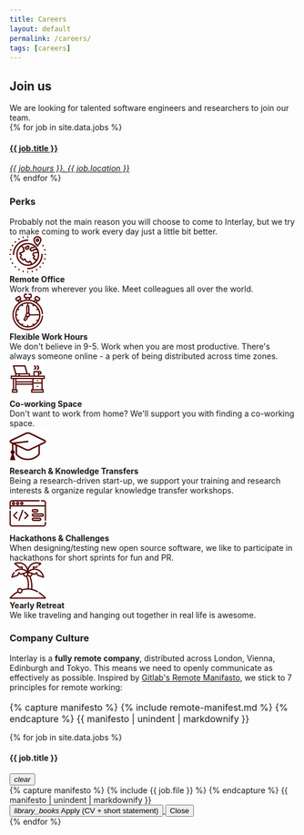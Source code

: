 ```yaml
---
title: Careers
layout: default
permalink: /careers/
tags: [careers]
---
```


<div class="main">
  <div class="container">
    <div class="section">
      <h2>Join us</h2>
      We are looking for talented software engineers and researchers to join our team.
      <div class="row">
        <div class="col-md-12">
          {% for job in site.data.jobs %}
          <div class="card">
            <div class="card-body" data-toggle="modal" data-target="#{{ job.id }}">
              <a href="javascript:void(0)">
                <h4><b>{{ job.title }}</b></h4>
                <i>{{ job.hours }}. {{ job.location }}</i>
              </a>
            </div>
          </div>
          {% endfor %}
        </div>
      </div>
      <h3>Perks</h3>
      Probably not the main reason you will choose to come to Interlay, but we try to make coming to work every day just
      a little bit better.
      <div class="row mt-3">
        <div class="col-md-6 text-center">
          <img class="rounded" width="64" src="/assets/img/icons/globe.png">
          <br />
          <b>Remote Office</b>
          <br />
          Work from wherever you like. Meet colleagues all over the world.
        </div>
        <div class="col-md-6 text-center">
          <img class="rounded" width="64" src="/assets/img/icons/stopwatch.png">
          <br />
          <b>Flexible Work Hours</b>
          <br />
          We don't believe in 9-5. Work when you are most productive. There's always someone online - a perk of being
          distributed across time zones.
        </div>
      </div>
      <div class="row mt-3">
        <div class="col-md-6 text-center">
          <img class="rounded" width="64" src="/assets/img/icons/office.png">
          <br />
          <b>Co-working Space</b>
          <br />
          Don't want to work from home? We'll support you with finding a co-working space.
        </div>
        <div class="col-md-6 text-center">
          <img class="rounded" width="64" src="/assets/img/icons/education.png">
          <br />
          <b>Research & Knowledge Transfers</b>
          <br />
          Being a research-driven start-up, we support your training and research interests & organize regular knowledge
          transfer workshops.
        </div>
      </div>
      <div class="row mt-3">
        <div class="col-md-6 text-center">
          <img class="rounded" width="64" src="/assets/img/icons/hack.png">
          <br />
          <b>Hackathons & Challenges</b>
          <br />
          When designing/testing new open source software, we like to participate in hackathons for short sprints for
          fun and PR.
        </div>
        <div class="col-md-6 text-center">
          <img class="rounded" width="64" src="/assets/img/icons/island.png">
          <br />
          <b>Yearly Retreat</b>
          <br />
          We like traveling and hanging out together in real life is awesome. </div>
      </div>
      <h3 class="mt-5">Company Culture</h3>
      Interlay is a <b>fully remote company</b>, distributed across London, Vienna, Edinburgh and Tokyo. This means we
      need to openly communicate as effectively as possible.
      Inspired by <a href="https://about.gitlab.com/blog/2015/04/08/the-remote-manifesto/" target="__blank"
        rel="nofollow">Gitlab's Remote Manifasto</a>, we stick to 7 principles for remote working:
      <br />
      <br />
      <div style="font-size: 1rem; !important">
        {% capture manifesto %}
        {% include remote-manifest.md %}
        {% endcapture %}
        {{ manifesto | unindent | markdownify }}
      </div>
    </div>
  </div>
</div>


{% for job in site.data.jobs %}
<div class="modal fade" id="{{ job.id }}" tabindex="-1" role="dialog">
  <div class="modal-dialog" role="document">
    <div class="modal-content">
      <div class="modal-header">
        <h4 class="modal-title"><b> {{ job.title }}</b></h4>
        <button type="button" class="close" data-dismiss="modal" aria-label="Close">
          <i class="material-icons">clear</i>
        </button>
      </div>
      <div class="modal-body">
        {% capture manifesto %}
        {% include {{ job.file }} %}
        {% endcapture %}
        {{ manifesto | unindent | markdownify }}
        <br />
      </div>
      <div class="modal-footer">
        <a href="mailto:careers@interlay.io?subject=Application - {{ job.title }} - via Interlay Careers" target="__blank">
          <button class="btn btn-block btn-primary">
            <i class="material-icons">library_books</i> Apply (CV + short statement)
          </button>
        </a>
        <button type="button" class="btn btn-block" data-dismiss="modal">Close</button>
      </div>
    </div>
  </div>
</div>
{% endfor %}